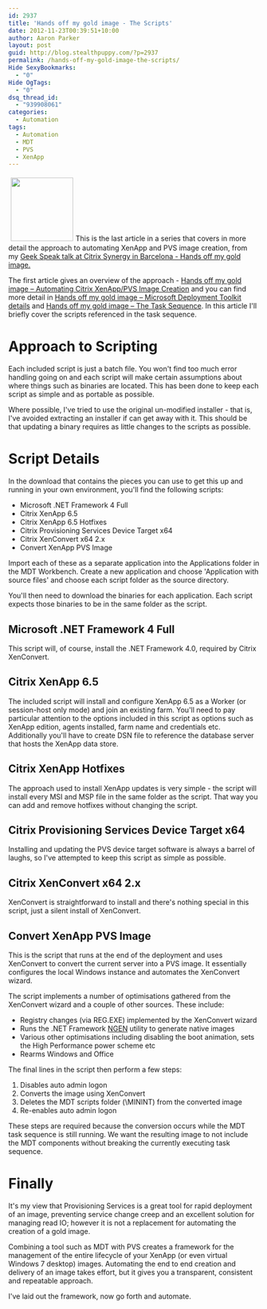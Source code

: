 ```yaml
---
id: 2937
title: 'Hands off my gold image - The Scripts'
date: 2012-11-23T00:39:51+10:00
author: Aaron Parker
layout: post
guid: http://blog.stealthpuppy.com/?p=2937
permalink: /hands-off-my-gold-image-the-scripts/
Hide SexyBookmarks:
  - "0"
Hide OgTags:
  - "0"
dsq_thread_id:
  - "939908061"
categories:
  - Automation
tags:
  - Automation
  - MDT
  - PVS
  - XenApp
---
```

<img class="alignright size-full wp-image-2946" style="margin: 5px;" title="HandsOff" src="https://stealthpuppy.com/media/2012/11/HandsOff.jpg" alt="" width="125" height="127" />This is the last article in a series that covers in more detail the approach to automating XenApp and PVS image creation, from my [Geek Speak talk at Citrix Synergy in Barcelona - Hands off my gold image.](https://citrix.g2planet.com/synergybarcelona2012/public_session_view.php?agenda_session_id=191&conference=synergy)

The first article gives an overview of the approach - [Hands off my gold image – Automating Citrix XenApp/PVS Image Creation]({{site.baseurl}}/deployment/hands-off-my-gold-image-automating-citrix-xenapppvs-image-creation/) and you can find more detail in [Hands off my gold image – Microsoft Deployment Toolkit details]({{site.baseurl}}/deployment/hands-off-my-gold-image-microsoft-deployment-toolkit-details/) and [Hands off my gold image – The Task Sequence]({{site.baseurl}}/deployment/hands-off-my-gold-image-the-task-sequence/). In this article I'll briefly cover the scripts referenced in the task sequence.

# Approach to Scripting

Each included script is just a batch file. You won't find too much error handling going on and each script will make certain assumptions about where things such as binaries are located. This has been done to keep each script as simple and as portable as possible.

Where possible, I've tried to use the original un-modified installer - that is, I've avoided extracting an installer if can get away with it. This should be that updating a binary requires as little changes to the scripts as possible.

# Script Details

In the download that contains the pieces you can use to get this up and running in your own environment, you'll find the following scripts:

  * Microsoft .NET Framework 4 Full
  * Citrix XenApp 6.5
  * Citrix XenApp 6.5 Hotfixes
  * Citrix Provisioning Services Device Target x64
  * Citrix XenConvert x64 2.x
  * Convert XenApp PVS Image

Import each of these as a separate application into the Applications folder in the MDT Workbench. Create a new application and choose 'Application with source files' and choose each script folder as the source directory.

You'll then need to download the binaries for each application. Each script expects those binaries to be in the same folder as the script.

## Microsoft .NET Framework 4 Full

This script will, of course, install the .NET Framework 4.0, required by Citrix XenConvert.

## Citrix XenApp 6.5

The included script will install and configure XenApp 6.5 as a Worker (or session-host only mode) and join an existing farm. You'll need to pay particular attention to the options included in this script as options such as XenApp edition, agents installed, farm name and credentials etc. Additionally you'll have to create DSN file to reference the database server that hosts the XenApp data store.

## Citrix XenApp Hotfixes

The approach used to install XenApp updates is very simple - the script will install every MSI and MSP file in the same folder as the script. That way you can add and remove hotfixes without changing the script.

## Citrix Provisioning Services Device Target x64

Installing and updating the PVS device target software is always a barrel of laughs, so I've attempted to keep this script as simple as possible.

## Citrix XenConvert x64 2.x

XenConvert is straightforward to install and there's nothing special in this script, just a silent install of XenConvert.

## Convert XenApp PVS Image

This is the script that runs at the end of the deployment and uses XenConvert to convert the current server into a PVS image. It essentially configures the local Windows instance and automates the XenConvert wizard.

The script implements a number of optimisations gathered from the XenConvert wizard and a couple of other sources. These include:

  * Registry changes (via REG.EXE) implemented by the XenConvert wizard
  * Runs the .NET Framework [NGEN](http://en.wikipedia.org/wiki/Native_Image_Generator) utility to generate native images
  * Various other optimisations including disabling the boot animation, sets the High Performance power scheme etc
  * Rearms Windows and Office

The final lines in the script then perform a few steps:

  1. Disables auto admin logon
  2. Converts the image using XenConvert
  3. Deletes the MDT scripts folder (\MININT) from the converted image
  4. Re-enables auto admin logon

These steps are required because the conversion occurs while the MDT task sequence is still running. We want the resulting image to not include the MDT components without breaking the currently executing task sequence.

# Finally

It's my view that Provisioning Services is a great tool for rapid deployment of an image, preventing service change creep and an excellent solution for managing read IO; however it is not a replacement for automating the creation of a gold image.

Combining a tool such as MDT with PVS creates a framework for the management of the entire lifecycle of your XenApp (or even virtual Windows 7 desktop) images. Automating the end to end creation and delivery of an image takes effort, but it gives you a transparent, consistent and repeatable approach.

I've laid out the framework, now go forth and automate.